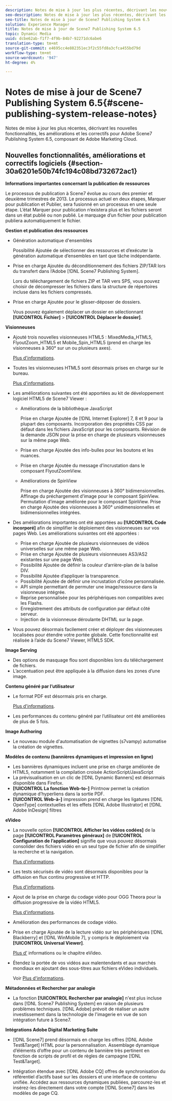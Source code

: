 ```yaml
---
description: Notes de mise à jour les plus récentes, décrivant les nouvelles fonctionnalités, les améliorations et les correctifs pour Adobe Scene7 Publishing System 6.5, composant de Adobe Marketing Cloud.
seo-description: Notes de mise à jour les plus récentes, décrivant les nouvelles fonctionnalités, les améliorations et les correctifs pour Adobe Scene7 Publishing System 6.5, composant de Adobe Marketing Cloud.
seo-title: Notes de mise à jour de Scene7 Publishing System 6.5
solution: Experience Manager
title: Notes de mise à jour de Scene7 Publishing System 6.5
topic: Dynamic Media
uuid: dcbe62ab-f1f7-4f9b-84b7-92271dc6abe6
translation-type: tm+mt
source-git-commit: e4695cc4e882351ec3f2c55fd8a3cfca455bd79d
workflow-type: tm+mt
source-wordcount: '947'
ht-degree: 4%

---
```



# Notes de mise à jour de Scene7 Publishing System 6.5{#scene-publishing-system-release-notes}

Notes de mise à jour les plus récentes, décrivant les nouvelles fonctionnalités, les améliorations et les correctifs pour Adobe Scene7 Publishing System 6.5, composant de Adobe Marketing Cloud.

## Nouvelles fonctionnalités, améliorations et correctifs logiciels {#section-30a6201e50b74fc194c08bd732672ac1}

**Informations importantes concernant la publication de ressources**

Le processus de publication à Scene7 évolue au cours des premier et deuxième trimestres de 2013. Le processus actuel en deux étapes, Marquer pour publication et Publier, sera fusionné en un processus en une seule étape. L’état Marquer pour publication n’existera plus et les fichiers seront dans un état publié ou non publié. Le marquage d’un fichier pour publication publiera automatiquement le fichier.

**Gestion et publication des ressources**

* Génération automatique d&#39;ensembles

   Possibilité Ajoutée de sélectionner des ressources et d’exécuter la génération automatique d’ensembles en tant que tâche indépendante.
* Prise en charge Ajoutée du déconditionnement des fichiers ZIP/TAR lors du transfert dans l’Adobe [!DNL Scene7 Publishing System].

   Lors du téléchargement de fichiers ZIP et TAR vers SPS, vous pouvez choisir de décompresser les fichiers dans la structure de répertoires incluse dans les fichiers compressés.

* Prise en charge Ajoutée pour le glisser-déposer de dossiers.

   Vous pouvez également déplacer un dossier en sélectionnant **[!UICONTROL Fichier]** > **[!UICONTROL Déplacer le dossier]**.

**Visionneuses**

* Ajouté trois nouvelles visionneuses HTML5 : MixedMedia_HTML5, FlyoutZoom_HTML5 et Mobile_Spin_HTML5 (prend en charge les visionneuses à 360° sur un ou plusieurs axes).

   [Plus d&#39;informations](http://help.adobe.com/en_US/scene7/using/WS6E593DEA-7D81-4cd6-84B0-85E8BB274176.html#WS1c46793299cf21d77e926d1613177f0a020-8000.html).
* Toutes les visionneuses HTML5 sont désormais prises en charge sur le bureau.

   [Plus d&#39;informations](http://help.adobe.com/en_US/scene7/using/WS6E593DEA-7D81-4cd6-84B0-85E8BB274176.html#WS1c46793299cf21d77e926d1613177f0a020-8000.html).
* Les améliorations suivantes ont été apportées au kit de développement logiciel HTML5 de Scene7 Viewer :

   * Améliorations de la bibliothèque JavaScript

      Prise en charge Ajoutée de [!DNL Internet Explorer] 7, 8 et 9 pour la plupart des composants. Incorporation des propriétés CSS par défaut dans les fichiers JavaScript pour les composants. Révision de la demande JSON pour la prise en charge de plusieurs visionneuses sur la même page Web.
   * Prise en charge Ajoutée des info-bulles pour les boutons et les nuances.
   * Prise en charge Ajoutée du message d’incrustation dans le composant FlyoutZoomView.
   * Améliorations de SpinView

      Prise en charge Ajoutée des visionneuses à 360° bidimensionnelles. Affinage du préchargement d’image pour le composant SpinView. Permutation d’image améliorée pour le composant SpinView. Prise en charge Ajoutée des visionneuses à 360° unidimensionnelles et bidimensionnelles intégrées.

* Des améliorations importantes ont été apportées au **[!UICONTROL Code incorporé]** afin de simplifier le déploiement des visionneuses sur vos pages Web. Les améliorations suivantes ont été apportées :

   * Prise en charge Ajoutée de plusieurs visionneuses de vidéos universelles sur une même page Web.
   * Prise en charge Ajoutée de plusieurs visionneuses AS3/AS2 existantes sur une page Web.
   * Possibilité Ajoutée de définir la couleur d’arrière-plan de la balise DIV.
   * Possibilité Ajoutée d’appliquer la transparence.
   * Possibilité Ajoutée de définir une incrustation d’icône personnalisée.
   * API simple permettant de permuter une image/ressource dans la visionneuse intégrée.
   * Reprise personnalisée pour les périphériques non compatibles avec les Flashs.
   * Enregistrement des attributs de configuration par défaut côté serveur.
   * Injection de la visionneuse déroulante DHTML sur la page.

* Vous pouvez désormais facilement créer et déployer des visionneuses localisées pour étendre votre portée globale. Cette fonctionnalité est réalisée à l’aide du Scene7 Viewer, HTML5 SDK.

**Image Serving**

* Des options de masquage flou sont disponibles lors du téléchargement de fichiers.
* L’accentuation peut être appliquée à la diffusion dans les zones d’une image.

**Contenu généré par l’utilisateur**

* Le format PDF est désormais pris en charge.

   [Plus d&#39;informations](http://help.adobe.com/en_US/scene7/using/WSe8b0455615e2dc47-2df907a712f31201b35-8000.html).
* Les performances du contenu généré par l’utilisateur ont été améliorées de plus de 5 fois.

**Image Authoring**

* Le nouveau module d&#39;automatisation de vignettes (s7vampy) automatise la création de vignettes.

**Modèles de contenu (bannières dynamiques et impression en ligne)**

* Les bannières dynamiques incluent une prise en charge améliorée de HTML5, notamment la compilation croisée ActionScript/JavaScript
* La prévisualisation en un clic de [!DNL Dynamic Banners] est désormais disponible dans Firefox.
* **[!UICONTROL La fonction Web-to-]** Printnow permet la création dynamique d’hyperliens dans la sortie PDF.
* **[!UICONTROL Web-à-]** impression prend en charge les ligatures  [!DNL OpenType] contextuelles et les effets  [!DNL Adobe Illustrator] et  [!DNL Adobe InDesign] filtres

**eVideo**

* La nouvelle option **[!UICONTROL Afficher les vidéos codées]** de la page **[!UICONTROL Paramètres généraux]** de **[!UICONTROL Configuration de l’application]** signifie que vous pouvez désormais consolider des fichiers vidéo en un seul type de fichier afin de simplifier la recherche et la navigation.

   [Plus d&#39;informations](http://help.adobe.com/en_US/scene7/using/WSCCBA9D3A-06A3-4f29-AF6B-36CBB2A655F1.html).

* Les tests sécurisés de vidéo sont désormais disponibles pour la diffusion en flux continu progressive et HTTP.

   [Plus d&#39;informations](http://help.adobe.com/en_US/scene7/using/WSd968ca97bf01df72-5efde3a123268dd80f5-8000.html).
* Ajout de la prise en charge du codage vidéo pour OGG Theora pour la diffusion progressive de la vidéo HTML5.

   [Plus d&#39;informations](http://help.adobe.com/en_US/scene7/using/WSE86ACF2B-BD50-4c48-A1D7-9CD4405B62D0.html#WS1c46793299cf21d7-39fae9c1131ba8968f7-7fff.html).
* Amélioration des performances de codage vidéo.
* Prise en charge Ajoutée de la lecture vidéo sur les périphériques [!DNL Blackberry] et [!DNL WinMobile 7], y compris le déploiement via **[!UICONTROL Universal Viewer]**.

   [Plus d’](http://help.adobe.com/en_US/scene7/using/WS6E593DEA-7D81-4cd6-84B0-85E8BB274176.html#WS1c46793299cf21d77e926d1613177f0a020-8000.html) informations ou le chapitre [ ](http://help.adobe.com/en_US/scene7/using/WS53492AE1-6029-45d8-BF80-F4B5CF33EB08.html)eVideo.

* Étendez la portée de vos vidéos aux malentendants et aux marchés mondiaux en ajoutant des sous-titres aux fichiers eVideo individuels.

   Voir [Plus d&#39;informations](http://help.adobe.com/en_US/scene7/using/WS98ca2e6790647c06-6f6f53e137b959f094-8000.html).

**Métadonnées et Rechercher par analogie**

* La fonction **[!UICONTROL Rechercher par analogie]** n&#39;est plus incluse dans [!DNL Scene7 Publishing System] en raison de plusieurs problèmes techniques. [!DNL Adobe] prévoit de réaliser un autre investissement dans la technologie de l&#39;imagerie en vue de son intégration future à Scene7.

**Intégrations Adobe Digital Marketing Suite**

* [!DNL Scene7] prend désormais en charge les offres  [!DNL Adobe Test&Target] HTML pour la personnalisation. Assemblage dynamique d’éléments d’offre pour un contenu de bannière très pertinent en fonction de scripts de profil et de règles de campagne [!DNL Test&Target].

* Intégration étendue avec [!DNL Adobe CQ] offres de synchronisation du référentiel d’actifs basé sur les dossiers et une interface de contenu unifiée. Accédez aux ressources dynamiques publiées, parcourez-les et insérez-les directement dans votre compte [!DNL Scene7] dans les modèles de page CQ.

